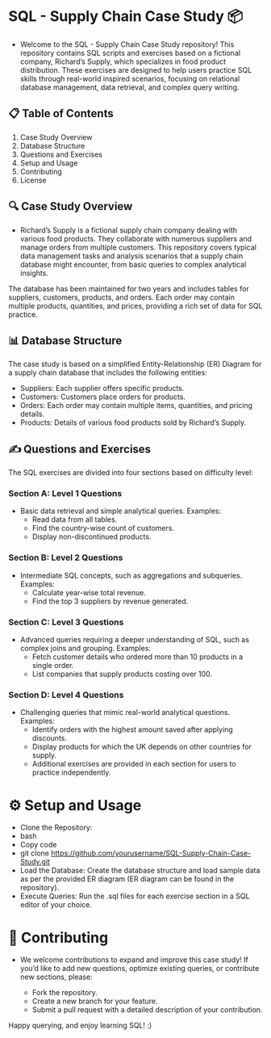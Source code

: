 # SQL - Supply Chain Case Study 📦
  - Welcome to the SQL - Supply Chain Case Study repository! This repository contains SQL scripts and exercises based on a fictional company, Richard’s Supply, which specializes in food product distribution. These exercises are designed to help users practice SQL skills through real-world inspired scenarios, focusing on relational database management, data retrieval, and complex query writing.

## 📋 Table of Contents
1. Case Study Overview
2. Database Structure
3. Questions and Exercises
4. Setup and Usage
5. Contributing
6. License
   
## 🔍 Case Study Overview
  - Richard’s Supply is a fictional supply chain company dealing with various food products. They collaborate with numerous suppliers and manage orders from multiple customers. This repository covers typical data management tasks and analysis scenarios that a supply chain database might encounter, from basic queries to complex analytical insights.

The database has been maintained for two years and includes tables for suppliers, customers, products, and orders. Each order may contain multiple products, quantities, and prices, providing a rich set of data for SQL practice.

## 📊 Database Structure
The case study is based on a simplified Entity-Relationship (ER) Diagram for a supply chain database that includes the following entities:

  - Suppliers: Each supplier offers specific products.
  - Customers: Customers place orders for products.
  - Orders: Each order may contain multiple items, quantities, and pricing details.
  - Products: Details of various food products sold by Richard’s Supply.
## ✍️ Questions and Exercises
  The SQL exercises are divided into four sections based on difficulty level:

### Section A: Level 1 Questions
- Basic data retrieval and simple analytical queries. Examples:
  - Read data from all tables.
  - Find the country-wise count of customers.
  -  Display non-discontinued products.
  
### Section B: Level 2 Questions
- Intermediate SQL concepts, such as aggregations and subqueries. Examples:
  - Calculate year-wise total revenue.
  - Find the top 3 suppliers by revenue generated.

### Section C: Level 3 Questions
- Advanced queries requiring a deeper understanding of SQL, such as complex joins and grouping. Examples:
  - Fetch customer details who ordered more than 10 products in a single order.
  - List companies that supply products costing over 100.
### Section D: Level 4 Questions
- Challenging queries that mimic real-world analytical questions. Examples:
  - Identify orders with the highest amount saved after applying discounts.
  - Display products for which the UK depends on other countries for supply.
  - Additional exercises are provided in each section for users to practice independently.

# ⚙️ Setup and Usage
- Clone the Repository:
- bash
- Copy code
- git clone https://github.com/yourusername/SQL-Supply-Chain-Case-Study.git
- Load the Database: Create the database structure and load sample data as per the provided ER diagram (ER diagram can be found in the repository).
- Execute Queries: Run the .sql files for each exercise section in a SQL editor of your choice.


# 🤝 Contributing
- We welcome contributions to expand and improve this case study! If you’d like to add new questions, optimize existing queries, or contribute new sections, please:

  - Fork the repository.
  - Create a new branch for your feature.
  - Submit a pull request with a detailed description of your contribution.

Happy querying, and enjoy learning SQL!  :)

